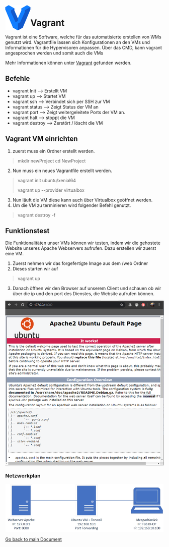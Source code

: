 <img align="left" width="80" height="80" src="./img/../../img/vagrant-logo.png" alt="Vagrant Logo">

# Vagrant

Vagrant ist eine Software, welche für das automatisierte erstellen von WMs genutzt wird. Vagrantfile lassen sich Konfigurationen an den VMs und Informationen für die Hypervisoren anpassen. Über das CMD, kann vagrant angesprochen werden und somit auch die VMs

Mehr Informationen können unter [Vagrant](https://www.vagrantup.com/) gefunden werden.

## Befehle
* vagrant Init --> Erstellt VM
* vagrant up --> Startet VM
* vagrant ssh --> Verbindet sich per SSH zur VM
* vagrant status --> Zeigt Status der VM an
* vagrant port --> Zeigt weitergeleitete Ports der VM an.
* vagrant halt --> stoppt die VM
* vagrant destroy --> Zerstört / löscht die VM 

## Vagrant VM einrichten
1. zuerst muss ein Ordner erstellt werden.
> mkdir newProject
> cd NewProject
2. Nun muss ein neues Vagrantfile erstellt werden.
> vagrant init ubuntu/xenial64
>
> vagrant up --provider virtualbox
3. Nun läuft die VM diese kann auch über Virtualbox geöffnet werden.
4. Um die VM zu terminieren wird folgender Befehl genutzt.
> vagrant destroy -f

## Funktionstest
Die Funktionalitäten unser VMs können wir testen, indem wir die gehostete Website unseres Apache Webservers aufrufen. Dazu erstellen wir zuerst eine VM.

1. Zuerst nehmen wir das forgefertigte Image aus dem /web Ordner
2. Dieses starten wir auf
> vagrant up
3. Danach öffnen wir den Browser auf unserem Client und schauen ob wir über die ip und den port des Dienstes, die Website aufrufen können.
<img align="center" width="" height="" src="./img/../../img/websrv-test.png" alt="Webserver Test">

### Netzwerkplan
<img align="center" width="" height="" src="./img/../../img/Netzplan-Websrv1.jpg" alt="Netzplan">




[Go back to main Document](https://github.com/Daddey69/Modul_300/blob/master/README.md)